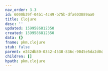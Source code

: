 ```yaml
---
nav_order: 3.3
id: 6000b39f-04b1-4c49-b75b-dfa603889aa0
title: Clojure
desc: ''
updated: 1599586812350
created: 1599586812350
data: {}
fname: pkm.clojure
stub: false
parent: e242db80-0342-4530-836c-9045e5da2d0c
children: []
hpath: pkm.clojure
---
```


